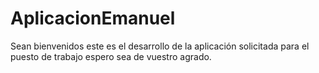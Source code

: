 # AplicacionEmanuel
Sean bienvenidos este es el desarrollo de la aplicación solicitada para el puesto de trabajo espero sea de vuestro agrado.

